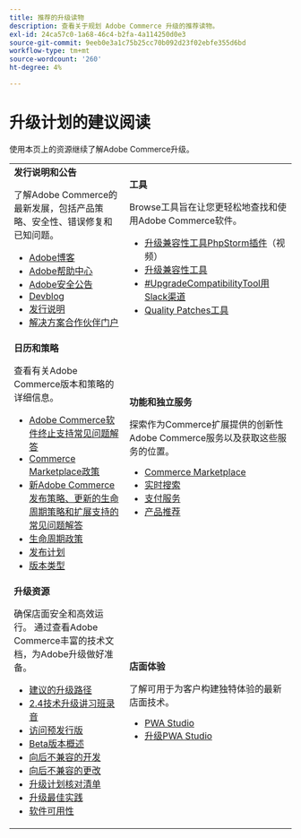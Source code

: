 ```yaml
---
title: 推荐的升级读物
description: 查看关于规划 Adobe Commerce 升级的推荐读物。
exl-id: 24ca57c0-1a68-46c4-b2fa-4a114250d0e3
source-git-commit: 9eeb0e3a1c75b25cc70b092d23f02ebfe355d6bd
workflow-type: tm+mt
source-wordcount: '260'
ht-degree: 4%

---
```


# 升级计划的建议阅读

使用本页上的资源继续了解Adobe Commerce升级。

<table>
  <tbody>
    <tr>
      <td><strong>发行说明和公告</strong>
        <p>了解Adobe Commerce的最新发展，包括产品策略、安全性、错误修复和已知问题。</p>
          <ul>
            <li><a href="https://blog.adobe.com/">Adobe博客</a></li>
            <li><a href="https://experienceleague.adobe.com/docs/commerce-knowledge-base/kb/overview.html?lang=zh-Hans">Adobe帮助中心</a></li>
            <li><a href="https://helpx.adobe.com/cn/security/security-bulletin.html">Adobe安全公告</a></li>
            <li><a href="https://community.magento.com/t5/Magento-DevBlog/bg-p/devblog">Devblog</a></li>
            <li><a href="https://experienceleague.adobe.com/docs/commerce-operations/release/notes/overview.html?lang=zh-Hans">发行说明</a></li>
            <li><a href="https://solutionpartners.adobe.com/solution-partners.html">解决方案合作伙伴门户</a></li>
          </ul>
        </td>
      <td><strong>工具</strong>
        <p>Browse工具旨在让您更轻松地查找和使用Adobe Commerce软件。</p>
          <ul>
            <li><a href="https://experienceleague.adobe.com/docs/commerce-learn/tutorials/uct-phpstorm.html?lang=zh-Hans">升级兼容性工具PhpStorm插件</a>（视频）</li>
            <li><a href="../upgrade-compatibility-tool/overview.md">升级兼容性工具</a></li>
            <li><a href="https://magentocommeng.slack.com/archives/C019Y143U9F">#UpgradeCompatibilityTool用Slack渠道</a></li>
            <li><a href="../../tools/quality-patches-tool/usage.md">Quality Patches工具</a></li>
          </ul>
      </td>
    </tr>
    <tr>
      <td><strong>日历和策略</strong>
        <p>查看有关Adobe Commerce版本和策略的详细信息。</p>
          <ul>
            <li><a href="https://experienceleague.adobe.com/docs/commerce-knowledge-base/kb/faq/adobe-commerce-eos-policy-faq.html?lang=zh-Hans">Adobe Commerce软件终止支持常见问题解答</a></li>
            <li><a href="https://developer.adobe.com/commerce/marketplace/guides/sellers/compatibility/requirements/">Commerce Marketplace政策</a></li>
            <li><a href="https://experienceleague.adobe.com/docs/commerce-knowledge-base/kb/faq/adobe-commerce-release-strategy-lifecycle-policy.html?lang=zh-Hans">新Adobe Commerce发布策略、更新的生命周期策略和扩展支持的常见问题解答</a></li>
            <li><a href="https://www.adobe.com/content/dam/cc/en/legal/terms/enterprise/pdfs/Adobe-Commerce-Software-Lifecycle-Policy.pdf">生命周期政策</a></li>
            <li><a href="../../release/schedule.md">发布计划</a></li>
            <li><a href="../../release/versioning-policy.md">版本类型</a></li>
          </ul>
        </td>
      <td><strong>功能和独立服务</strong>
        <p>探索作为Commerce扩展提供的创新性Adobe Commerce服务以及获取这些服务的位置。</p>
          <ul>
            <li><a href="https://marketplace.magento.com/">Commerce Marketplace</a></li>
            <li><a href="https://marketplace.magento.com/magento-live-search.html">实时搜索</a></li>
            <li><a href="https://marketplace.magento.com/magento-payment-services.html">支付服务</a></li>
            <li><a href="https://marketplace.magento.com/magento-product-recommendations.html">产品推荐</a></li>
          </ul>
      </td>
    </tr>
    <tr>
      <td><strong>升级资源</strong>
        <p>确保店面安全和高效运行。 通过查看Adobe Commerce丰富的技术文档，为Adobe升级做好准备。</p>
          <ul>
            <li><a href="recommended-upgrade-paths.md">建议的升级路径</a></li>
            <li><a href="https://experienceleague.adobe.com/docs/commerce-learn/tutorials/upgrade-workshop.html?lang=zh-Hans">2.4技术升级讲习班录音</a></li>
            <li><a href="https://experienceleague.adobe.com/docs/commerce-knowledge-base/kb/troubleshooting/miscellaneous/cannot-access-the-latest-magento-commerce-pre-release.html?lang=zh-Hans">访问预发行版</a></li>
            <li><a href="../../release/beta.md">Beta版本概述</a></li>
            <li><a href="https://developer.adobe.com/commerce/contributor/guides/code-contributions/backward-compatibility-policy/">向后不兼容的开发</a></li>
            <li><a href="https://developer.adobe.com/commerce/php/development/backward-incompatible-changes/">向后不兼容的更改</a></li>
            <li><a href="../../implementation-playbook/best-practices/maintenance/upgrade-checklist.md">升级计划核对清单</a></li>
            <li><a href="../prepare/best-practices.md">升级最佳实践</a></li>
            <li><a href="../../release/product-availability.md">软件可用性</a></li>
          </ul>
      </td>
      <td><strong>店面体验</strong>
        <p>了解可用于为客户构建独特体验的最新店面技术。</p>
          <ul>
            <li><a href="https://developer.adobe.com/commerce/pwa-studio/">PWA Studio</a></li>
            <li><a href="https://developer.adobe.com/commerce/pwa-studio/guides/upgrading-versions">升级PWA Studio</a></li>
          </ul>
      </td>
    </tr>
  </tbody>
</table>
